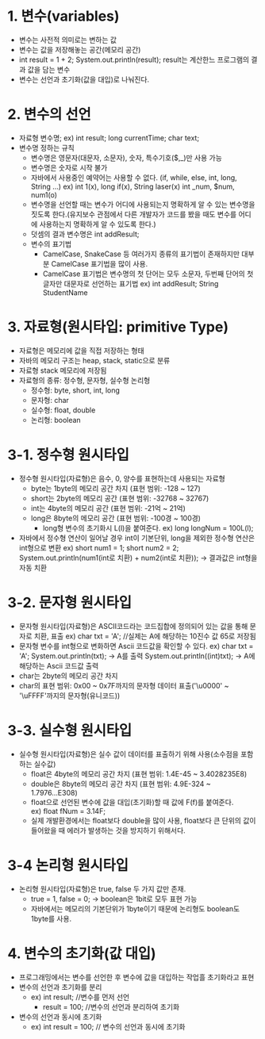 # 1. 변수(variables)
- 변수는 사전적 의미로는 변하는 값
- 변수는 값을 저장해놓는 공간(메모리 공간)
- int result = 1 + 2;
System.out.println(result);
result는 계산한느 프로그램의 결과 값을 담는 변수
- 변수는 선언과 초기화(값을 대입)로 나눠진다.

# 2. 변수의 선언
- 자료형 변수명;
  ex) int result; long currentTime;
      char text;
- 변수명 정하는 규칙
  - 변수명은 영문자(대문자, 소문자), 숫자, 특수기호($,_)만 사용 가능
  - 변수명은 숫자로 시작 불가
  - 자바에서 사용중인 예약어는 사용할 수 없다. (if, while, else, int, long, String ...)
     ex) int 1(x), long if(x), String laser(x)
     int _num, $num, num1(o)
  - 변수명을 선언할 때는 변수가 어디에 사용되는지 명확하게 알 수 있는 변수명을 짓도록 한다.(유지보수 관점에서 다른 개발자가 코드를 봤을 때도 변수를 어디에 사용하는지 명확하게 알 수 있도록 한다.)
  - 덧셈의 결과 변수명은 int addResult;
  - 변수의 표기법
    - CamelCase, SnakeCase 등 여러가지 종류의 표기법이 존재하지만 대부분 CamelCase 표기법을 많이 사용.
    - CamelCase 표기법은 변수명의 첫 단어는 모두 소문자, 두번째 단어의 첫글자만 대문자로 선언하는 표기법
    ex) int addResult; String StudentName

# 3. 자료형(원시타입: primitive Type)
- 자료형은 메모리에 값을 직접 저장하는 형태
- 자바의 메모리 구조는 heap, stack, static으로 분류
- 자료형 stack 메모리에 저장됨
- 자료형의 종류: 정수형, 문자형, 실수형 논리형
  - 정수형: byte, short, int, long
  - 문자형: char
  - 실수형: float, double
  - 논리형: boolean

 # 3-1. 정수형 원시타입
  - 정수형 원시타입(자료형)은 음수, 0, 양수를 표현하는데 사용되는 자료형
     - byte는 1byte의 메모리 공간 차지 (표현 범위: -128 ~ 127)
     - short는 2byte의 메모리 공간 (표현 범위: -32768 ~ 32767)
     - int는 4byte의 메모리 공간 (표현 범위: -21억 ~ 21억)
     - long은 8byte의 메모리 공간 (표현 범위: -100경 ~ 100경)
       - long형 변수의 초기화시 L(l)을 붙여준다.
       ex) long longNum = 100L(l);
 - 자바에서 정수형 연산이 일어날 경우 int이 기본단위, long을 제외한 정수형 연산은 int형으로 변환
   ex) short num1 = 1;
       short num2 = 2; 
       System.out.println(num1(int로 치환) + num2(int로 치환)); -> 결과값은 int형을 자동 치환

  # 3-2. 문자형 원시타입
   - 문자형 원시타입(자료형)은 ASCII코드라는 코드집합에 정의되어 있는 값을 통해 문자로 치환, 표출
     ex) char txt = 'A'; //실제는 A에 해당하는 10진수 값 65로 저장됨
   - 문자형 변수를 int형으로 변화하면 Ascii 코드값을 확인할 수 있다.
     ex) char txt = 'A';
        System.out.println(txt); -> A를 출력
        System.out.println((int)txt); -> A에 해당하는 Ascii 코드값 출력
   - char는 2byte의 메모리 공간 차지
   - char의 표현 범위: 0x00 ~ 0x7F까지의 문자형 데이터 표출('\u0000' ~ '\uFFFF'까지의 문자형(유니코드))

  # 3-3. 실수형 원시타입
   - 실수형 원시타입(자료형)은 실수 값이 데이터를 표출하기 위해 사용(소수점을 포함하는 실수값)
     - float은 4byte의 메모리 공간 차지 (표현 범위: 1.4E-45 ~ 3.4028235E8)
     - double은 8byte의 메모리 공간 차지 (표현 범위: 4.9E-324 ~ 1.7976...E308)
     - float으로 선언된 변수에 값을 대입(초기화)할 때 값에 F(f)를 붙여준다.           
       ex) float fNum = 3.14F;
     - 실제 개발환경에서는 float보다 double을 많이 사용, float보다 큰 단위의 값이 들어왔을 때 에러가 발생하는 것을 방지하기 위해서다.

  # 3-4 논리형 원시타입
   - 논리형 원시타입(자료형)은 true, false 두 가지 값만 존재.
     - true = 1, false = 0; -> boolean은 1bit로 모두 표현 가능
     - 자바에서는 메모리의 기본단위가 1byte이기 때문에 논리형도 boolean도 1byte를 사용.

     
  # 4. 변수의 초기화(값 대입)
   - 프로그래밍에서는 변수를 선언한 후 변수에 값을 대입하는 작업흘 초기화라고 표현
   - 변수의 선언과 초기화를 분리
     - ex) int result; //변수를 먼저 선언
         - result = 100; //변수의 선언과 분리하여 초기화
   - 변수의 선언과 동시에 초기화
     - ex) int result = 100; // 변수의 선언과 동시에 초기화